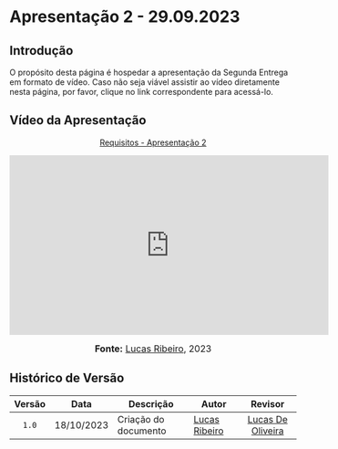 # Apresentação 2 - 29.09.2023

## Introdução

O propósito desta página é hospedar a apresentação da Segunda Entrega em formato de vídeo. Caso não seja viável assistir ao vídeo diretamente nesta página, por favor, clique no link correspondente para acessá-lo.

## Vídeo da Apresentação

<div align="center">

<p style="text-align: center"><a href="https://youtu.be/kUzoA0GES9s" target="blanket">Requisitos - Apresentação 2</a></p>

<iframe width="560" height="315" src="https://www.youtube.com/embed/kUzoA0GES9s" title="Apresentação 2" frameborder="0" allow="accelerometer; autoplay; clipboard-write; encrypted-media; gyroscope; picture-in-picture" allowfullscreen></iframe>

<font size="3"><p style="text-align: center"><b>Fonte:</b> <a href="https://github.com/lucassouzs">Lucas Ribeiro</a>, 2023</p></font>
</div >

## Histórico de Versão

|Versão|Data|Descrição|Autor|Revisor|
|:----:|----|---------|-----|:-------:|
|`1.0`|18/10/2023|Criação do documento|[Lucas Ribeiro](https://github.com/lucassouzs)|[Lucas De Oliveira](https://github.com/LucasOliveiraDiasMarquesFerreira)|
